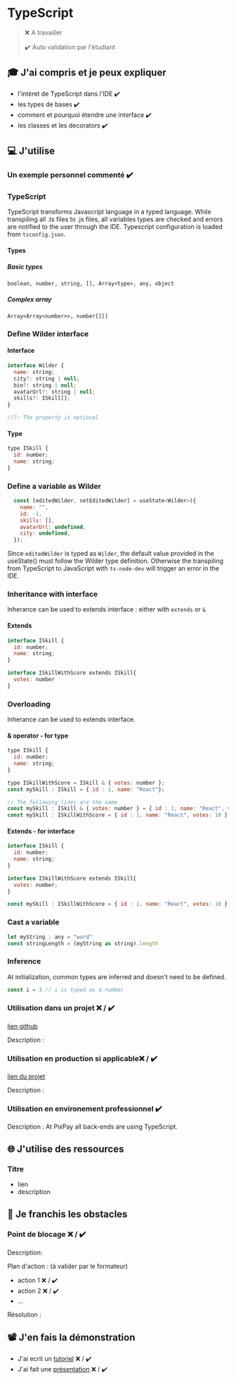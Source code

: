 # TypeScript

> ❌ A travailler

> ✔️ Auto validation par l'étudiant

## 🎓 J'ai compris et je peux expliquer

- l'intéret de TypeScript dans l'IDE ✔️
- les types de bases ✔️
- comment et pourquoi étendre une interface ✔️
- les classes et les decorators ✔️

## 💻 J'utilise

### Un exemple personnel commenté ✔️

### TypeScript
TypeScript transforms Javascript language in a typed language. While transpiling all .ts files to .js files, all variables types are checked and errors are notified to the user through the IDE. Typescript configuration is loaded from ``tsconfig.json``.

#### Types
##### Basic types
```
boolean, number, string, [], Array<type>, any, object
```
##### Complex array
```
Array<Array<number>>, number[][]
```


### Define Wilder interface

#### Interface
```javascript
interface Wilder {
  name: string;
  city?: string | null;
  bio?: string | null;
  avatarUrl?: string | null;
  skills?: ISkill[];
}

//?: The property is optional
```

#### Type
```javascript
type ISkill {
  id: number;
  name: string;
}
```

### Define a variable as Wilder
```javascript
  const [editedWilder, setEditedWilder] = useState<Wilder>({
    name: "",
    id: -1,
    skills: [],
    avatarUrl: undefined,
    city: undefined,
  });
```
Since ``editedWilder`` is typed as ``Wilder``, the default value provided in the useState() must follow the Wilder type definition. Otherwise the transpiling from TypeScript to JavaScript with ``ts-node-dev`` will trigger an error in the IDE.

### Inheritance with interface
Inherance can be used to extends interface : either with ``extends`` or ``&``

#### Extends
```javascript
interface ISkill {
  id: number;
  name: string;
}

interface ISkillWithScore extends ISkill{
  votes: number
}
```

### Overloading
Inherance can be used to extends interface.

#### & operator - for type
```javascript
type ISkill {
  id: number;
  name: string;
}

type ISkillWithScore = ISkill & { votes: number };
const mySkill : ISkill = { id : 1, name: "React"};

// The following lines are the same
const mySkill : ISkill & { votes: number } = { id : 1, name: "React", votes: 10 };
const mySkill : ISkillWithScore = { id : 1, name: "React", votes: 10 };

```

#### Extends - for interface
```javascript
interface ISkill {
  id: number;
  name: string;
}

interface ISkillWithScore extends ISkill{
  votes: number;
}

const mySkill : ISkillWithScore = { id : 1, name: "React", votes: 10 };
```

### Cast a variable 
```javascript
let myString : any = "word"
const stringLength = (myString as string).length
```

### Inference
At initialization, common types are inferred and doesn't need to be defined.
```javascript
const i = 3 // i is typed as a number
```

### Utilisation dans un projet ❌ / ✔️

[lien github](...)

Description :

### Utilisation en production si applicable❌ / ✔️

[lien du projet](...)

Description :

### Utilisation en environement professionnel ✔️

Description : At PixPay all back-ends are using TypeScript.

## 🌐 J'utilise des ressources

### Titre

- lien
- description

## 🚧 Je franchis les obstacles

### Point de blocage ❌ / ✔️

Description:

Plan d'action : (à valider par le formateur)

- action 1 ❌ / ✔️
- action 2 ❌ / ✔️
- ...

Résolution :

## 📽️ J'en fais la démonstration

- J'ai ecrit un [tutoriel](...) ❌ / ✔️
- J'ai fait une [présentation](...) ❌ / ✔️
